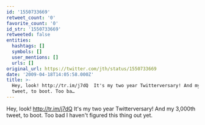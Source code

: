```yaml
---
id: '1550733669'
retweet_count: '0'
favorite_count: '0'
id_str: '1550733669'
retweeted: false
entities:
  hashtags: []
  symbols: []
  user_mentions: []
  urls: []
original_url: https://twitter.com/jth/status/1550733669
date: '2009-04-18T14:05:58.000Z'
title: >-
  Hey, look! http://tr.im/j7dQ  It's my two year Twitterversary! And my 3,000th
  tweet, to boot. Too ba…
---
```


Hey, look! http://tr.im/j7dQ  It's my two year Twitterversary! And my 3,000th tweet, to boot. Too bad I haven't figured this thing out yet.